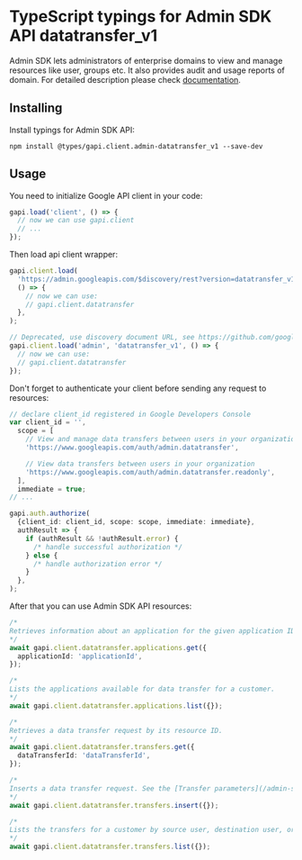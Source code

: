 # TypeScript typings for Admin SDK API datatransfer_v1

Admin SDK lets administrators of enterprise domains to view and manage resources like user, groups etc. It also provides audit and usage reports of domain.
For detailed description please check [documentation](https://developers.google.com/workspace/admin/).

## Installing

Install typings for Admin SDK API:

```
npm install @types/gapi.client.admin-datatransfer_v1 --save-dev
```

## Usage

You need to initialize Google API client in your code:

```typescript
gapi.load('client', () => {
  // now we can use gapi.client
  // ...
});
```

Then load api client wrapper:

```typescript
gapi.client.load(
  'https://admin.googleapis.com/$discovery/rest?version=datatransfer_v1',
  () => {
    // now we can use:
    // gapi.client.datatransfer
  },
);
```

```typescript
// Deprecated, use discovery document URL, see https://github.com/google/google-api-javascript-client/blob/master/docs/reference.md#----gapiclientloadname----version----callback--
gapi.client.load('admin', 'datatransfer_v1', () => {
  // now we can use:
  // gapi.client.datatransfer
});
```

Don't forget to authenticate your client before sending any request to resources:

```typescript
// declare client_id registered in Google Developers Console
var client_id = '',
  scope = [
    // View and manage data transfers between users in your organization
    'https://www.googleapis.com/auth/admin.datatransfer',

    // View data transfers between users in your organization
    'https://www.googleapis.com/auth/admin.datatransfer.readonly',
  ],
  immediate = true;
// ...

gapi.auth.authorize(
  {client_id: client_id, scope: scope, immediate: immediate},
  authResult => {
    if (authResult && !authResult.error) {
      /* handle successful authorization */
    } else {
      /* handle authorization error */
    }
  },
);
```

After that you can use Admin SDK API resources: <!-- TODO: make this work for multiple namespaces -->

```typescript
/*
Retrieves information about an application for the given application ID.
*/
await gapi.client.datatransfer.applications.get({
  applicationId: 'applicationId',
});

/*
Lists the applications available for data transfer for a customer.
*/
await gapi.client.datatransfer.applications.list({});

/*
Retrieves a data transfer request by its resource ID.
*/
await gapi.client.datatransfer.transfers.get({
  dataTransferId: 'dataTransferId',
});

/*
Inserts a data transfer request. See the [Transfer parameters](/admin-sdk/data-transfer/v1/parameters) reference for specific application requirements.
*/
await gapi.client.datatransfer.transfers.insert({});

/*
Lists the transfers for a customer by source user, destination user, or status.
*/
await gapi.client.datatransfer.transfers.list({});
```
